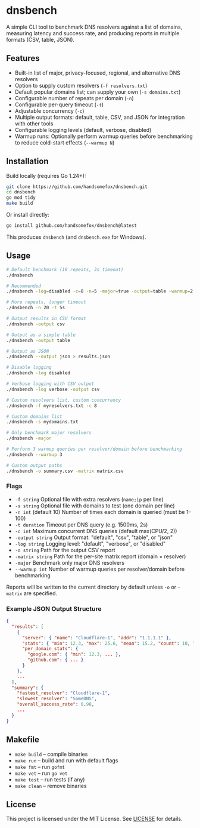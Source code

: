 # dnsbench

A simple CLI tool to benchmark DNS resolvers against a list of domains, measuring latency and success rate, and producing reports in multiple formats (CSV, table, JSON).

## Features

- Built-in list of major, privacy-focused, regional, and alternative DNS resolvers
- Option to supply custom resolvers (`-f resolvers.txt`)
- Default popular domains list; can supply your own (`-s domains.txt`)
- Configurable number of repeats per domain (`-n`)
- Configurable per-query timeout (`-t`)
- Adjustable concurrency (`-c`)
- Multiple output formats: default, table, CSV, and JSON for integration with other tools
- Configurable logging levels (default, verbose, disabled)
- Warmup runs: Optionally perform warmup queries before benchmarking to reduce cold-start effects (`--warmup N`)

## Installation

Build locally (requires Go 1.24+):

```bash
git clone https://github.com/handsomefox/dnsbench.git
cd dnsbench
go mod tidy
make build
```

Or install directly:

```bash
go install github.com/handsomefox/dnsbench@latest
```

This produces `dnsbench` (and `dnsbench.exe` for Windows).

## Usage

```bash
# Default benchmark (10 repeats, 3s timeout)
./dnsbench

# Recommended
./dnsbench -log=disabled -c=8 -n=5 -major=true -output=table -warmup=2

# More repeats, longer timeout
./dnsbench -n 20 -t 5s

# Output results in CSV format
./dnsbench -output csv

# Output as a simple table
./dnsbench -output table

# Output as JSON
./dnsbench --output json > results.json

# Disable logging
./dnsbench -log disabled

# Verbose logging with CSV output
./dnsbench -log verbose -output csv

# Custom resolvers list, custom concurrency
./dnsbench -f myresolvers.txt -c 8

# Custom domains list
./dnsbench -s mydomains.txt

# Only benchmark major resolvers
./dnsbench -major

# Perform 3 warmup queries per resolver/domain before benchmarking
./dnsbench --warmup 3

# Custom output paths
./dnsbench -o summary.csv -matrix matrix.csv
```

### Flags

- `-f string` Optional file with extra resolvers (`name;ip` per line)
- `-s string` Optional file with domains to test (one domain per line)
- `-n int` (default 10) Number of times each domain is queried (must be 1–100)
- `-t duration` Timeout per DNS query (e.g. 1500ms, 2s)
- `-c int` Maximum concurrent DNS queries (default max(CPU/2, 2))
- `-output string` Output format: "default", "csv", "table", or "json"
- `-log string` Logging level: "default", "verbose", or "disabled"
- `-o string` Path for the output CSV report
- `-matrix string` Path for the per-site matrix report (domain × resolver)
- `-major` Benchmark only major DNS resolvers
- `--warmup int` Number of warmup queries per resolver/domain before benchmarking

Reports will be written to the current directory by default unless `-o` or `-matrix` are specified.

### Example JSON Output Structure

```json
{
  "results": [
    {
      "server": { "name": "Cloudflare-1", "addr": "1.1.1.1" },
      "stats": { "min": 12.3, "max": 25.6, "mean": 15.2, "count": 10, "errors": 0, "total": 10 },
      "per_domain_stats": {
        "google.com": { "min": 12.3, ... },
        "github.com": { ... }
      }
    },
    ...
  ],
  "summary": {
    "fastest_resolver": "Cloudflare-1",
    "slowest_resolver": "SomeDNS",
    "overall_success_rate": 0.98,
    ...
  }
}
```

## Makefile

- `make build` – compile binaries
- `make run` – build and run with default flags
- `make fmt` – run `gofmt`
- `make vet` – run `go vet`
- `make test` – run tests (if any)
- `make clean` – remove binaries

## License

This project is licensed under the MIT License. See [LICENSE](LICENSE) for details.
